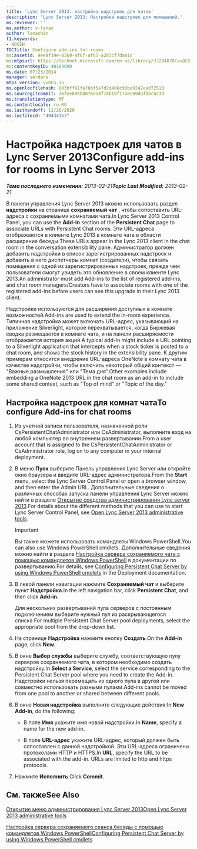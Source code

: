 ```yaml
---
title: 'Lync Server 2013: настройка надстроек для чатов'
description: 'Lync Server 2013: Настройка надстроек для помещений.'
ms.reviewer: ''
ms.author: v-lanac
author: lanachin
f1.keywords:
- NOCSH
TOCTitle: Configure add-ins for rooms
ms:assetid: 4eeaf19e-8369-4f6f-af65-a283cf7daa1c
ms:mtpsurl: https://technet.microsoft.com/en-us/library/JJ204878(v=OCS.15)
ms:contentKeyID: 48184090
ms.date: 07/23/2014
manager: serdars
mtps_version: v=OCS.15
ms.openlocfilehash: 803bff81fa76bf5a7d2d408c93ba9247ead72510
ms.sourcegitcommit: 36fee89bb887bea4f18b19f17a8c69daf5bc423d
ms.translationtype: MT
ms.contentlocale: ru-RU
ms.lasthandoff: 11/26/2020
ms.locfileid: "49434163"
---
```

# <a name="configure-add-ins-for-rooms-in-lync-server-2013"></a><span data-ttu-id="0f121-103">Настройка надстроек для чатов в Lync Server 2013</span><span class="sxs-lookup"><span data-stu-id="0f121-103">Configure add-ins for rooms in Lync Server 2013</span></span>

<div data-xmlns="http://www.w3.org/1999/xhtml">

<div class="topic" data-xmlns="http://www.w3.org/1999/xhtml" data-msxsl="urn:schemas-microsoft-com:xslt" data-cs="https://msdn.microsoft.com/">

<div data-asp="https://msdn2.microsoft.com/asp">



</div>

<div id="mainSection">

<div id="mainBody"><span data-ttu-id="0f121-104">

<span> </span></span><span class="sxs-lookup"><span data-stu-id="0f121-104">

<span> </span></span></span>

<span data-ttu-id="0f121-105">_**Тема последнего изменения:** 2013-02-21_</span><span class="sxs-lookup"><span data-stu-id="0f121-105">_**Topic Last Modified:** 2013-02-21_</span></span>

<span data-ttu-id="0f121-106">В панели управления Lync Server 2013 можно использовать раздел **надстройки** на странице **сохраняемый чат** , чтобы сопоставить URL-адреса с сохраняемыми комнатами чата.</span><span class="sxs-lookup"><span data-stu-id="0f121-106">In Lync Server 2013 Control Panel, you can use the **Add-in** section of the **Persistent Chat** page to associate URLs with Persistent Chat rooms.</span></span> <span data-ttu-id="0f121-107">Эти URL-адреса отображаются в клиенте Lync 2013 в комнате чата в области расширение беседы.</span><span class="sxs-lookup"><span data-stu-id="0f121-107">These URLs appear in the Lync 2013 client in the chat room in the conversation extensibility pane.</span></span> <span data-ttu-id="0f121-108">Администратор должен добавить надстройки в список зарегистрированных надстроек и добавить в него диспетчеры комнат (создатели), чтобы связать помещения с одной из зарегистрированных надстроек, прежде чем пользователи смогут увидеть это обновление в своем клиенте Lync 2013.</span><span class="sxs-lookup"><span data-stu-id="0f121-108">An administrator must add Add-ins to the list of registered add-ins, and chat room managers/Creators have to associate rooms with one of the registered add-ins before users can see this upgrade in their Lync 2013 client.</span></span>

<span data-ttu-id="0f121-109">Надстройки используются для расширения доступных в комнате возможностей.</span><span class="sxs-lookup"><span data-stu-id="0f121-109">Add-ins are used to extend the in-room experience.</span></span> <span data-ttu-id="0f121-110">Типичная надстройка может включать URL-адрес, указывающий на приложение Silverlight, которое перехватывается, когда Биржевая сводка размещается в комнате чата, и на панели расширяемости отображается история акций.</span><span class="sxs-lookup"><span data-stu-id="0f121-110">A typical add-in might include a URL pointing to a Silverlight application that intercepts when a stock ticker is posted to a chat room, and shows the stock history in the extensibility pane.</span></span> <span data-ttu-id="0f121-111">К другим примерам относится внедрение URL-адреса OneNote в комнату чата в качестве надстройки, чтобы включить некоторый общий контекст — "Важные размышления" или "Тема дня".</span><span class="sxs-lookup"><span data-stu-id="0f121-111">Other examples include embedding a OneNote 2013 URL in the chat room as an add-in to include some shared context, such as "Top of mind" or "Topic of the day."</span></span>

<div>

## <a name="to-configure-add-ins-for-chat-rooms"></a><span data-ttu-id="0f121-112">Настройка надстроек для комнат чата</span><span class="sxs-lookup"><span data-stu-id="0f121-112">To configure Add-ins for chat rooms</span></span>

1.  <span data-ttu-id="0f121-113">Из учетной записи пользователя, назначенной роли CsPersistentChatAdministrator или CsAdministrator, выполните вход на любой компьютер во внутреннем развертывании.</span><span class="sxs-lookup"><span data-stu-id="0f121-113">From a user account that is assigned to the CsPersistentChatAdministrator or CsAdministrator role, log on to any computer in your internal deployment.</span></span>

2.  <span data-ttu-id="0f121-114">В меню **Пуск** выберите Панель управления Lync Server или откройте окно браузера и введите URL-адрес администратора.</span><span class="sxs-lookup"><span data-stu-id="0f121-114">From the **Start** menu, select the Lync Server Control Panel or open a browser window, and then enter the Admin URL.</span></span> <span data-ttu-id="0f121-115">Дополнительные сведения о различных способах запуска панели управления Lync Server можно найти в разделе [Открытие средства администрирования Lync server 2013](lync-server-2013-open-lync-server-administrative-tools.md).</span><span class="sxs-lookup"><span data-stu-id="0f121-115">For details about the different methods that you can use to start Lync Server Control Panel, see [Open Lync Server 2013 administrative tools](lync-server-2013-open-lync-server-administrative-tools.md).</span></span>
    
    <div>
    

    > [!IMPORTANT]  
    > <span data-ttu-id="0f121-116">Вы также можете использовать командлеты Windows PowerShell.</span><span class="sxs-lookup"><span data-stu-id="0f121-116">You can also use Windows PowerShell cmdlets.</span></span> <span data-ttu-id="0f121-117">Дополнительные сведения можно найти в разделе <A href="configuring-persistent-chat-server-by-using-windows-powershell-cmdlets.md">Настройка сервера сохраняемого чата с помощью командлетов Windows PowerShell</A> в документации по развертыванию.</span><span class="sxs-lookup"><span data-stu-id="0f121-117">For details, see <A href="configuring-persistent-chat-server-by-using-windows-powershell-cmdlets.md">Configuring Persistent Chat Server by using Windows PowerShell cmdlets</A> in the Deployment documentation.</span></span>

    
    </div>

3.  <span data-ttu-id="0f121-118">В левой панели навигации нажмите **Сохраняемый чат** и выберите пункт **Надстройка**.</span><span class="sxs-lookup"><span data-stu-id="0f121-118">In the left navigation bar, click **Persistent Chat**, and then click **Add-in**.</span></span>
    
    <span data-ttu-id="0f121-119">Для нескольких развертываний пула серверов с постоянным подключением выберите нужный пул из раскрывающегося списка.</span><span class="sxs-lookup"><span data-stu-id="0f121-119">For multiple Persistent Chat Server pool deployments, select the appropriate pool from the drop-down list.</span></span>

4.  <span data-ttu-id="0f121-120">На странице **Надстройка** нажмите кнопку **Создать**.</span><span class="sxs-lookup"><span data-stu-id="0f121-120">On the **Add-in** page, click **New**.</span></span>

5.  <span data-ttu-id="0f121-121">В окне **Выбор службы** выберите службу, соответствующую пулу серверов сохраняемого чата, в котором необходимо создать надстройку.</span><span class="sxs-lookup"><span data-stu-id="0f121-121">In **Select a Service**, select the service corresponding to the Persistent Chat Server pool where you need to create the Add-in.</span></span> <span data-ttu-id="0f121-122">Надстройки нельзя перемещать из одного пула в другой или совместно использовать разными пулами.</span><span class="sxs-lookup"><span data-stu-id="0f121-122">Add-ins cannot be moved from one pool to another or shared between different pools.</span></span>

6.  <span data-ttu-id="0f121-123">В окне **Новая надстройка** выполните следующие действия:</span><span class="sxs-lookup"><span data-stu-id="0f121-123">In **New Add-in**, do the following:</span></span>
    
      - <span data-ttu-id="0f121-124">В поле **Имя** укажите имя новой надстройки.</span><span class="sxs-lookup"><span data-stu-id="0f121-124">In **Name**, specify a name for the new add-in.</span></span>
    
      - <span data-ttu-id="0f121-p106">В поле **URL-адрес** укажите URL-адрес, который должен быть сопоставлен с данной надстройкой. Эти URL-адреса ограничены протоколами HTTP и HTTPS.</span><span class="sxs-lookup"><span data-stu-id="0f121-p106">In **URL**, specify the URL to be associated with the add-in. URLs are limited to http and https protocols.</span></span>

7.  <span data-ttu-id="0f121-127">Нажмите **Исполнить**.</span><span class="sxs-lookup"><span data-stu-id="0f121-127">Click **Commit**.</span></span>

</div>

<div>

## <a name="see-also"></a><span data-ttu-id="0f121-128">См. также</span><span class="sxs-lookup"><span data-stu-id="0f121-128">See Also</span></span>


[<span data-ttu-id="0f121-129">Открытие меню администрирования Lync Server 2013</span><span class="sxs-lookup"><span data-stu-id="0f121-129">Open Lync Server 2013 administrative tools</span></span>](lync-server-2013-open-lync-server-administrative-tools.md)  


[<span data-ttu-id="0f121-130">Настройка сервера сохраняемого сеанса беседы с помощью командлетов Windows PowerShell</span><span class="sxs-lookup"><span data-stu-id="0f121-130">Configuring Persistent Chat Server by using Windows PowerShell cmdlets</span></span>](configuring-persistent-chat-server-by-using-windows-powershell-cmdlets.md)  
  

<span data-ttu-id="0f121-131"></div>

</div>

<span> </span>

</div>

</div>

</span><span class="sxs-lookup"><span data-stu-id="0f121-131"></div>

</div>

<span> </span>

</div>

</div>

</span></span></div>

